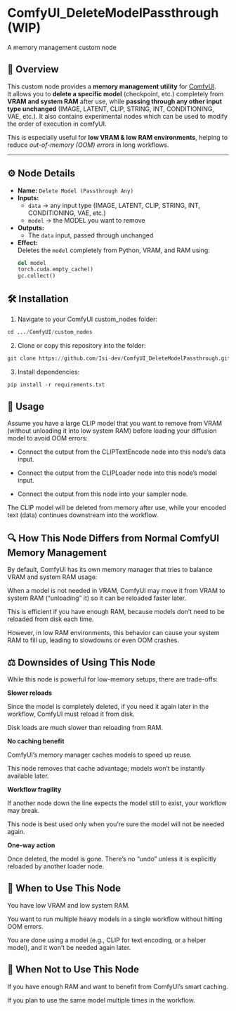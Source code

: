 # ComfyUI_DeleteModelPassthrough (WIP)
A memory management custom node

## 📌 Overview
This custom node provides a **memory management utility** for [ComfyUI](https://github.com/comfyanonymous/ComfyUI).  
It allows you to **delete a specific model** (checkpoint, etc.) completely from **VRAM and system RAM** after use, while **passing through any other input type unchanged** (IMAGE, LATENT, CLIP, STRING, INT, CONDITIONING, VAE, etc.). It also contains experimental nodes which can be used to modify the order of execution in comfyUI.

This is especially useful for **low VRAM & low RAM environments**, helping to reduce *out-of-memory (OOM) errors* in long workflows.

---

## ⚙️ Node Details
- **Name:** `Delete Model (Passthrough Any)`  
- **Inputs:**
  - `data` → any input type (IMAGE, LATENT, CLIP, STRING, INT, CONDITIONING, VAE, etc.)
  - `model` → the MODEL you want to remove
- **Outputs:**
  - The `data` input, passed through unchanged
- **Effect:**  
  Deletes the `model` completely from Python, VRAM, and RAM using:
  ```python
  del model
  torch.cuda.empty_cache()
  gc.collect()


## 🛠️ Installation

1. Navigate to your ComfyUI custom_nodes folder:
  ```python
  cd .../ComfyUI/custom_nodes
  ```

2. Clone or copy this repository into the folder:
  ```python
  git clone https://github.com/Isi-dev/ComfyUI_DeleteModelPassthrough.git
  ```
3. Install dependencies:
  ```python
  pip install -r requirements.txt
  ```

## 📝 Usage

Assume you have a large CLIP model that you want to remove from VRAM (without unloading it into low system RAM) before loading your diffusion model to avoid OOM errors:

- Connect the output from the CLIPTextEncode node into this node’s data input.

- Connect the output from the CLIPLoader node into this node’s model input.

- Connect the output from this node into your sampler node.

The CLIP model will be deleted from memory after use, while your encoded text (data) continues downstream into the workflow.


## 🔍 How This Node Differs from Normal ComfyUI Memory Management

By default, ComfyUI has its own memory manager that tries to balance VRAM and system RAM usage:

When a model is not needed in VRAM, ComfyUI may move it from VRAM to system RAM (“unloading” it) so it can be reloaded faster later.

This is efficient if you have enough RAM, because models don’t need to be reloaded from disk each time.

However, in low RAM environments, this behavior can cause your system RAM to fill up, leading to slowdowns or even OOM crashes.


## ⚖️ Downsides of Using This Node

While this node is powerful for low-memory setups, there are trade-offs:

**Slower reloads**

Since the model is completely deleted, if you need it again later in the workflow, ComfyUI must reload it from disk.

Disk loads are much slower than reloading from RAM.

**No caching benefit**

ComfyUI’s memory manager caches models to speed up reuse.

This node removes that cache advantage; models won’t be instantly available later.

**Workflow fragility**

If another node down the line expects the model still to exist, your workflow may break.

This node is best used only when you’re sure the model will not be needed again.

**One-way action**

Once deleted, the model is gone. There’s no “undo” unless it is explicitly reloaded by another loader node.


## 📝 When to Use This Node

You have low VRAM and low system RAM.

You want to run multiple heavy models in a single workflow without hitting OOM errors.

You are done using a model (e.g., CLIP for text encoding, or a helper model), and it won’t be needed again later.


## 🚫 When Not to Use This Node

If you have enough RAM and want to benefit from ComfyUI’s smart caching.

If you plan to use the same model multiple times in the workflow.
